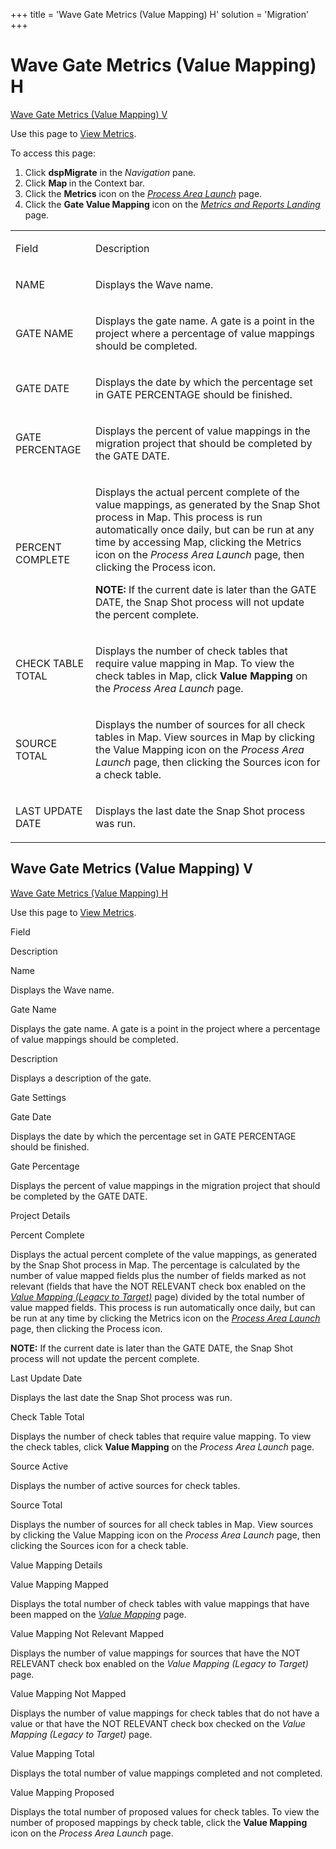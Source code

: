 +++
title = 'Wave Gate Metrics (Value Mapping) H'
solution = 'Migration'
+++

# <span id="Wave_Gate_Metrics_Value_Mapping_H"></span>Wave Gate Metrics (Value Mapping) H

[Wave Gate Metrics (Value Mapping)
V](#Wave_Gate_Metrics_Value_Mapping_V)

<div class="use">

Use this page to [View Metrics](../Use_Cases/View_Metrics_Map).

</div>

To access this page:

1.  Click <span style="font-weight: bold;">dspMigrate</span> in the
    <span style="font-style: italic;">Navigation</span> pane.
2.  Click <span style="font-weight: bold;">Map </span>in the Context
    bar.
3.  Click the <span style="font-weight: bold;">Metrics</span> icon on
    the *[Process Area Launch](Process_Area_Launch_map)* page.
4.  Click the <span style="font-weight: bold;">Gate Value Mapping</span>
    icon on the *[Metrics and Reports
    Landing](Metrics_and_Reports_Landing)* page.

<table>
<tbody>
<tr class="odd">
<td><p>Field</p></td>
<td><p>Description</p></td>
</tr>
<tr class="even">
<td><p>NAME</p></td>
<td><p>Displays the Wave name.</p></td>
</tr>
<tr class="odd">
<td><p>GATE NAME</p></td>
<td><p>Displays the gate name. A gate is a point in the project where a percentage of value mappings should be completed.</p></td>
</tr>
<tr class="even">
<td><p>GATE DATE</p></td>
<td><p>Displays the date by which the percentage set in GATE PERCENTAGE should be finished.</p></td>
</tr>
<tr class="odd">
<td><p>GATE PERCENTAGE</p></td>
<td><p>Displays the percent of value mappings in the migration project that should be completed by the GATE DATE.</p></td>
</tr>
<tr class="even">
<td><p>PERCENT COMPLETE</p></td>
<td><p>Displays the actual percent complete of the value mappings, as generated by the Snap Shot process in Map. This process is run automatically once daily, but can be run at any time by accessing Map, clicking the Metrics icon on the <em>Process Area Launch</em> page, then clicking the Process icon.</p>
<p><strong>NOTE:</strong> If the current date is later than the GATE DATE, the Snap Shot process will not update the percent complete.</p></td>
</tr>
<tr class="odd">
<td><p>CHECK TABLE TOTAL</p></td>
<td><p>Displays the number of check tables that require value mapping in Map. To view the check tables in Map, click <strong>Value Mapping</strong> on the <em>Process Area Launch</em> page.</p></td>
</tr>
<tr class="even">
<td><p>SOURCE TOTAL</p></td>
<td><p>Displays the number of sources for all check tables in Map. View sources in Map by clicking the Value Mapping icon on the <em>Process Area Launch</em> page, then clicking the Sources icon for a check table.</p></td>
</tr>
<tr class="odd">
<td><p>LAST UPDATE DATE</p></td>
<td><p>Displays the last date the Snap Shot process was run.</p></td>
</tr>
</tbody>
</table>

## <span id="Wave_Gate_Metrics_Value_Mapping_V"></span>Wave Gate Metrics (Value Mapping) V

[Wave Gate Metrics (Value Mapping)
H](#Wave_Gate_Metrics_Value_Mapping_H)

<div class="use">

Use this page to [View Metrics](../Use_Cases/View_Metrics_Map).

</div>

Field

Description

Name

Displays the Wave name.

Gate Name

Displays the gate name. A gate is a point in the project where a
percentage of value mappings should be completed.

Description

Displays a description of the gate.

Gate Settings

Gate Date

Displays the date by which the percentage set in GATE PERCENTAGE should
be finished.

Gate Percentage

Displays the percent of value mappings in the migration project that
should be completed by the GATE DATE.

Project Details

Percent Complete

Displays the actual percent complete of the value mappings, as generated
by the Snap Shot process in Map. The percentage is calculated by the
number of value mapped fields plus the number of fields marked as not
relevant (fields that have the NOT RELEVANT check box enabled on the
*[Value Mapping (Legacy to
Target)](Value_Mapping_Legacy_to_Target_H)* page) divided by the
total number of value mapped fields. This process is run automatically
once daily, but can be run at any time by clicking the Metrics icon on
the *[Process Area Launch](Process_Area_Launch_map)* page, then
clicking the Process icon.

**NOTE:** If the current date is later than the GATE DATE, the Snap Shot
process will not update the percent complete.

Last Update Date

Displays the last date the Snap Shot process was run.

Check Table Total

Displays the number of check tables that require value mapping. To view
the check tables, click **Value Mapping** on the *Process Area Launch*
page.

Source Active

Displays the number of active sources for check tables.

Source Total

Displays the number of sources for all check tables in Map. View sources
by clicking the Value Mapping icon on the *Process Area Launch* page,
then clicking the Sources icon for a check table.

Value Mapping Details

Value Mapping Mapped

Displays the total number of check tables with value mappings that have
been mapped on the *[Value Mapping](Value_Mapping)* page.

Value Mapping Not Relevant Mapped

Displays the number of value mappings for sources that have the NOT
RELEVANT check box enabled on the *Value Mapping (Legacy to Target)*
page.

Value Mapping Not Mapped

Displays the number of value mappings for check tables that do not have
a value or that have the NOT RELEVANT check box checked on the *Value
Mapping (Legacy to Target)* page.

Value Mapping Total

Displays the total number of value mappings completed and not completed.

Value Mapping Proposed

Displays the total number of proposed values for check tables. To view
the number of proposed mappings by check table, click the **Value
Mapping** icon on the *Process Area Launch* page.
